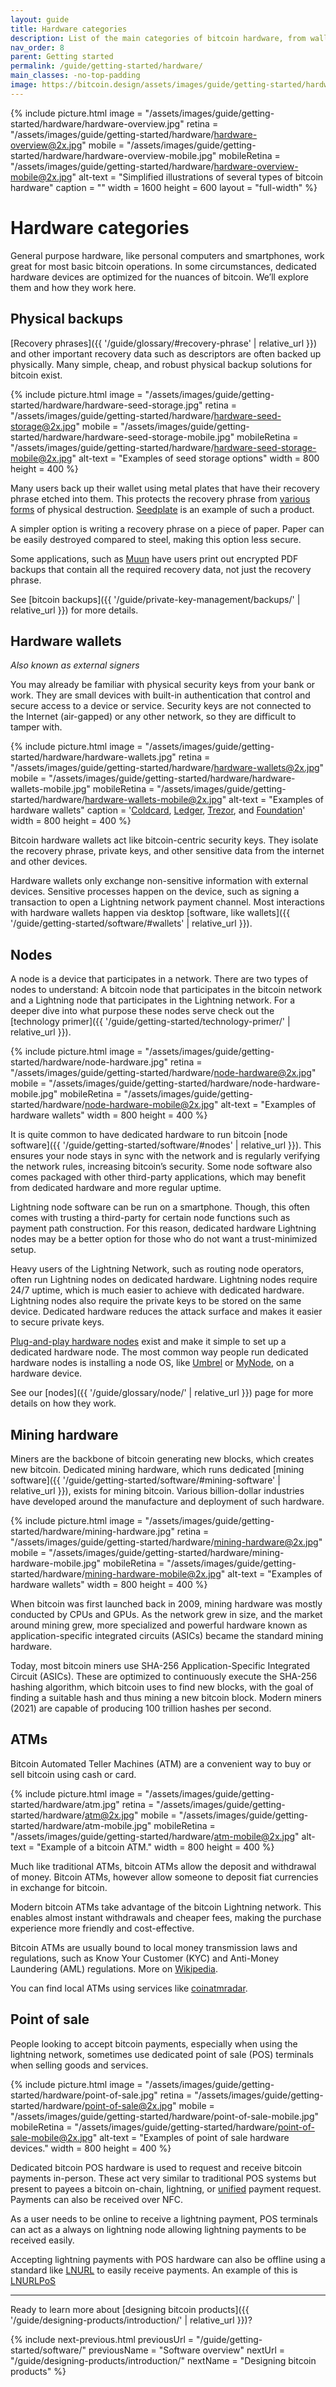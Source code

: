 ```yaml
---
layout: guide
title: Hardware categories
description: List of the main categories of bitcoin hardware, from wallets to miners.
nav_order: 8
parent: Getting started
permalink: /guide/getting-started/hardware/
main_classes: -no-top-padding
image: https://bitcoin.design/assets/images/guide/getting-started/hardware/hardware-preview.jpg
---
```


<!--

Editor's notes

This page provides an overview of the different types of hardware that interact with the bitcoin network. It is only a top-level summary. An idea for future expansion would be creating sub-pages
to more thoroughly discuss each hardware type.

Illustration sources

- https://www.figma.com/file/qzvCvqhSRx3Jq8aywaSjlr/Bitcoin-Design-Guide-Illustrations-CO?node-id=291%3A2675
- https://www.figma.com/file/qzvCvqhSRx3Jq8aywaSjlr/Bitcoin-Design-Guide-Illustrations-CO?node-id=53%3A3663
- https://www.figma.com/file/qr4P17z6WSPADm6oW0cKw2/?node-id=36%3A2

-->

{% include picture.html
   image = "/assets/images/guide/getting-started/hardware/hardware-overview.jpg"
   retina = "/assets/images/guide/getting-started/hardware/hardware-overview@2x.jpg"
   mobile = "/assets/images/guide/getting-started/hardware/hardware-overview-mobile.jpg"
   mobileRetina = "/assets/images/guide/getting-started/hardware/hardware-overview-mobile@2x.jpg"
   alt-text = "Simplified illustrations of several types of bitcoin hardware"
   caption = ""
   width = 1600
   height = 600
   layout = "full-width"
%}

# Hardware categories

General purpose hardware, like personal computers and smartphones, work great for most basic bitcoin operations. In some circumstances, dedicated hardware devices are optimized for the nuances of bitcoin. We’ll explore them and how they work here.

## Physical backups

[Recovery phrases]({{ '/guide/glossary/#recovery-phrase' | relative_url }}) and other important recovery data such as descriptors are often backed up physically. Many simple, cheap, and robust physical backup solutions for bitcoin exist.

{% include picture.html
   image = "/assets/images/guide/getting-started/hardware/hardware-seed-storage.jpg"
   retina = "/assets/images/guide/getting-started/hardware/hardware-seed-storage@2x.jpg"
   mobile = "/assets/images/guide/getting-started/hardware/hardware-seed-storage-mobile.jpg"
   mobileRetina = "/assets/images/guide/getting-started/hardware/hardware-seed-storage-mobile@2x.jpg"
   alt-text = "Examples of seed storage options"
   width = 800
   height = 400
%}

Many users back up their wallet using metal plates that have their recovery phrase etched into them. This protects the recovery phrase from [various forms](https://blog.lopp.net/metal-bitcoin-seed-storage-stress-test-iv/) of physical destruction. [Seedplate](https://seedplate.com/) is an example of such a product.

A simpler option is writing a recovery phrase on a piece of paper. Paper can be easily destroyed compared to steel, making this option less secure.

Some applications, such as [Muun](https://blog.muun.com/why-not-just-a-mnemonic/) have users print out encrypted PDF backups that contain all the required recovery data, not just the recovery phrase.

See [bitcoin backups]({{ '/guide/private-key-management/backups/' | relative_url }}) for more details.

## Hardware wallets

_Also known as external signers_

You may already be familiar with physical security keys from your bank or work. They are small devices with built-in authentication that control and secure access to a device or service. Security keys are not connected to the Internet (air-gapped) or any other network, so they are difficult to tamper with.

{% include picture.html
   image = "/assets/images/guide/getting-started/hardware/hardware-wallets.jpg"
   retina = "/assets/images/guide/getting-started/hardware/hardware-wallets@2x.jpg"
   mobile = "/assets/images/guide/getting-started/hardware/hardware-wallets-mobile.jpg"
   mobileRetina = "/assets/images/guide/getting-started/hardware/hardware-wallets-mobile@2x.jpg"
   alt-text = "Examples of hardware wallets"
   caption = '<a href="https://coldcardwallet.com" target="_blank">Coldcard</a>, <a href="https://www.ledger.com/" target="_blank">Ledger</a>, <a href="https://trezor.io" target="_blank">Trezor</a>, and <a href="https://foundationdevices.com" target="_blank">Foundation</a>'
   width = 800
   height = 400
%}

Bitcoin hardware wallets act like bitcoin-centric security keys. They isolate the recovery phrase, private keys, and other sensitive data from the internet and other devices.

Hardware wallets only exchange non-sensitive information with external devices. Sensitive processes happen on the device, such as signing a transaction to open a Lightning network payment channel. Most interactions with hardware wallets happen via desktop [software, like wallets]({{ '/guide/getting-started/software/#wallets' | relative_url }}).

## Nodes

A node is a device that participates in a network. There are two types of nodes to understand: A bitcoin node that participates in the bitcoin network and a Lightning node that participates in the Lightning network. For a deeper dive into what purpose these nodes serve check out the [technology primer]({{ '/guide/getting-started/technology-primer/' | relative_url }}).

{% include picture.html
   image = "/assets/images/guide/getting-started/hardware/node-hardware.jpg"
   retina = "/assets/images/guide/getting-started/hardware/node-hardware@2x.jpg"
   mobile = "/assets/images/guide/getting-started/hardware/node-hardware-mobile.jpg"
   mobileRetina = "/assets/images/guide/getting-started/hardware/node-hardware-mobile@2x.jpg"
   alt-text = "Examples of hardware wallets"
   width = 800
   height = 400
%}

It is quite common to have dedicated hardware to run bitcoin [node software]({{ '/guide/getting-started/software/#nodes' | relative_url }}). This ensures your node stays in sync with the network and is regularly verifying the network rules, increasing bitcoin’s security. Some node software also comes packaged with other third-party applications, which may benefit from dedicated hardware and more regular uptime.

Lightning node software can be run on a smartphone. Though, this often comes with trusting a third-party for certain node functions such as payment path construction. For this reason, dedicated hardware Lightning nodes may be a better option for those who do not want a trust-minimized setup.

Heavy users of the Lightning Network, such as routing node operators, often run Lightning nodes on dedicated hardware. Lightning nodes require 24/7 uptime, which is much easier to achieve with dedicated hardware. Lightning nodes also require the private keys to be stored on the same device. Dedicated hardware reduces the attack surface and makes it easier to secure private keys.

[Plug-and-play hardware nodes](https://samouraiwallet.com/nodl) exist and make it simple to set up a dedicated hardware node. The most common way people run dedicated hardware nodes is installing a node OS, like [Umbrel](https://getumbrel.com/) or [MyNode](https://mynodebtc.com/), on a hardware device.

See our [nodes]({{ '/guide/glossary/node/' | relative_url }}) page for more details on how they work.

## Mining hardware

Miners are the backbone of bitcoin generating new blocks, which creates new bitcoin. Dedicated mining hardware, which runs dedicated [mining software]({{ '/guide/getting-started/software/#mining-software' | relative_url }}), exists for mining bitcoin. Various billion-dollar industries have developed around the manufacture and deployment of such hardware.

{% include picture.html
   image = "/assets/images/guide/getting-started/hardware/mining-hardware.jpg"
   retina = "/assets/images/guide/getting-started/hardware/mining-hardware@2x.jpg"
   mobile = "/assets/images/guide/getting-started/hardware/mining-hardware-mobile.jpg"
   mobileRetina = "/assets/images/guide/getting-started/hardware/mining-hardware-mobile@2x.jpg"
   alt-text = "Examples of hardware wallets"
   width = 800
   height = 400
%}

When bitcoin was first launched back in 2009, mining hardware was mostly conducted by CPUs and GPUs. As the network grew in size, and the market around mining grew, more specialized and powerful hardware known as application-specific integrated circuits (ASICs) became the standard mining hardware.

Today, most bitcoin miners use SHA-256 Application-Specific Integrated Circuit (ASICs). These are optimized to continuously execute the SHA-256 hashing algorithm, which bitcoin uses to find new blocks, with the goal of finding a suitable hash and thus mining a new bitcoin block. Modern miners (2021) are capable of producing 100 trillion hashes per second.

## ATMs

Bitcoin Automated Teller Machines (ATM) are a convenient way to buy or sell bitcoin using cash or card.

{% include picture.html
   image = "/assets/images/guide/getting-started/hardware/atm.jpg"
   retina = "/assets/images/guide/getting-started/hardware/atm@2x.jpg"
   mobile = "/assets/images/guide/getting-started/hardware/atm-mobile.jpg"
   mobileRetina = "/assets/images/guide/getting-started/hardware/atm-mobile@2x.jpg"
   alt-text = "Example of a bitcoin ATM."
   width = 800
   height = 400
%}

Much like traditional ATMs, bitcoin ATMs allow the deposit and withdrawal of money. Bitcoin ATMs, however allow someone to deposit fiat currencies in exchange for bitcoin.

Modern bitcoin ATMs take advantage of the bitcoin Lightning network. This enables almost instant withdrawals and cheaper fees, making the purchase experience more friendly and cost-effective.

Bitcoin ATMs are usually bound to local money transmission laws and regulations, such as Know Your Customer (KYC) and Anti-Money Laundering (AML) regulations. More on [Wikipedia](https://en.wikipedia.org/wiki/Bitcoin_ATM).

You can find local ATMs using services like [coinatmradar](https://coinatmradar.com/).

## Point of sale

People looking to accept bitcoin payments, especially when using the lightning network, sometimes use dedicated point of sale (POS) terminals when selling goods and services.

{% include picture.html
   image = "/assets/images/guide/getting-started/hardware/point-of-sale.jpg"
   retina = "/assets/images/guide/getting-started/hardware/point-of-sale@2x.jpg"
   mobile = "/assets/images/guide/getting-started/hardware/point-of-sale-mobile.jpg"
   mobileRetina = "/assets/images/guide/getting-started/hardware/point-of-sale-mobile@2x.jpg"
   alt-text = "Examples of point of sale hardware devices."
   width = 800
   height = 400
%}

Dedicated bitcoin POS hardware is used to request and receive bitcoin payments in-person. These act very similar to traditional POS systems but present to payees a bitcoin on-chain, lightning, or [unified](https://bitcoinqr.dev/) payment request. Payments can also be received over NFC.

As a user needs to be online to receive a lightning payment, POS terminals can act as a always on lightning node allowing lightning payments to be received easily.

Accepting lightning payments with POS hardware can also be offline using a standard like [LNURL](https://github.com/fiatjaf/lnurl-rfc) to easily receive payments. An example of this is [LNURLPoS](https://github.com/arcbtc/LNURLPoS)

---

Ready to learn more about [designing bitcoin products]({{ '/guide/designing-products/introduction/' | relative_url }})?

{% include next-previous.html
   previousUrl = "/guide/getting-started/software/"
   previousName = "Software overview"
   nextUrl = "/guide/designing-products/introduction/"
   nextName = "Designing bitcoin products"
%}
